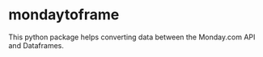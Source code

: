 # mondaytoframe
This python package helps converting data between the Monday.com API and Dataframes.

